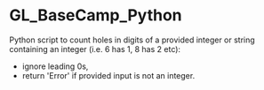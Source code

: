 # GL_BaseCamp_Python

Python script to count holes in digits of a provided integer or string containing an integer (i.e. 6 has 1, 8 has 2 etc):
- ignore leading 0s, 
- return 'Error' if provided input is not an integer. 
